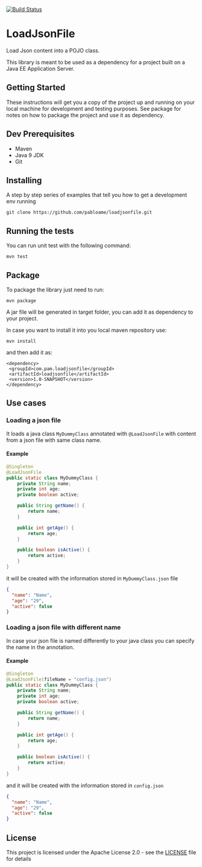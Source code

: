 [![Build Status](https://api.travis-ci.org/pabloame/loadjsonfile.svg?branch=master)](https://travis-ci.org/pabloame/loadjsonfile)

# LoadJsonFile

Load Json content into a POJO class.

This library is meant to be used as a dependency for a project built on 
a Java EE Application Server. 

## Getting Started

These instructions will get you a copy of the project up and running on your local machine for development and testing purposes. 
See package for notes on how to package the project and use it as dependency.

## Dev Prerequisites

* Maven
* Java 9 JDK
* Git

## Installing

A step by step series of examples that tell you how to get a development env running

```
git clone https://github.com/pabloame/loadjsonfile.git
```

## Running the tests

You can run unit test with the following command:

```
mvn test
```


## Package

To package the library just need to run:

```
mvn package
```

A jar file will be generated in target folder, you can add it as dependency to your project.

In case you want to install it into you local maven repository use:

```
mvn install
```

and then add it as:

```
<dependency>
 <groupId>com.pam.loadjsonfile</groupId>
 <artifactId>loadjsonfile</artifactId>
 <version>1.0-SNAPSHOT</version>
</dependency>
```


## Use cases

### Loading a json file

It loads a java class ```MyDummyClass``` annotated with ```@LoadJsonFile``` with content from a json file with same class name. 

#### Example

```java
@Singleton
@LoadJsonFile
public static class MyDummyClass {
    private String name;
    private int age;
    private boolean active;

    public String getName() {
        return name;
    }

    public int getAge() {
        return age;
    }

    public boolean isActive() {
        return active;
    }
}
```
it will be created with the information stored in ```MyDummyClass.json``` file

```json
{
  "name": "Name",
  "age": "29",
  "active": false
}
```

### Loading a json file with different name

In case your json file is named differently to your java class you can specify the name in the annotation.

#### Example

```java
@Singleton
@LoadJsonFile(fileName = "config.json")
public static class MyDummyClass {
    private String name;
    private int age;
    private boolean active;

    public String getName() {
        return name;
    }

    public int getAge() {
        return age;
    }

    public boolean isActive() {
        return active;
    }
}
```

and it will be created with the information stored in ```config.json```

```json
{
  "name": "Name",
  "age": "29",
  "active": false
}
```


## License

This project is licensed under the Apache License 2.0 - see the [LICENSE](LICENSE) file for details

